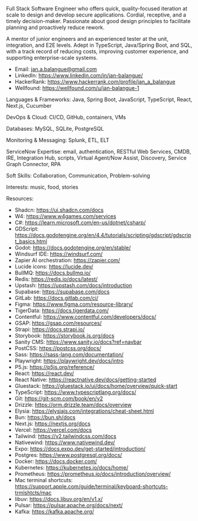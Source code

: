 Full Stack Software Engineer who offers quick, quality-focused iteration at scale to design and develop secure applications. Cordial, receptive, and a timely decision-maker. Passionate about good design principles to facilitate planning and proactively reduce rework. 

A mentor of junior engineers and an experienced tester at the unit, integration, and E2E levels. Adept in TypeScript, Java/Spring Boot, and SQL, with a track record of reducing costs, improving customer experience, and supporting enterprise-scale systems.

* Email: <jan.a.balangue@gmail.com>
* LinkedIn: <https://www.linkedin.com/in/jan-balangue/>
* HackerRank: <https://www.hackerrank.com/profile/jan_a_balangue>
* Wellfound: <https://wellfound.com/u/jan-balangue-1>

Languages & Frameworks: Java, Spring Boot, JavaScript, TypeScript, React, Next.js, Cucumber

DevOps & Cloud: CI/CD, GitHub, containers, VMs

Databases: MySQL, SQLite, PostgreSQL

Monitoring & Messaging: Splunk, ETL, ELT

ServiceNow Expertise: email, authentication, RESTful Web Services, CMDB, IRE, Integration Hub, scripts, Virtual Agent/Now Assist, Discovery, Service Graph Connector, RPA

Soft Skills: Collaboration, Communication, Problem-solving

Interests: music, food, stories

Resources:
- Shadcn: https://ui.shadcn.com/docs
- W4: https://www.w4games.com/services
- C#: https://learn.microsoft.com/en-us/dotnet/csharp/
- GDScript: https://docs.godotengine.org/en/4.4/tutorials/scripting/gdscript/gdscript_basics.html
- Godot: https://docs.godotengine.org/en/stable/
- Windsurf IDE: https://windsurf.com/
- Zapier AI orchestration: https://zapier.com/
- Lucide icons: https://lucide.dev/
- BullMQ: https://docs.bullmq.io/
- Redis: https://redis.io/docs/latest/
- Upstash: https://upstash.com/docs/introduction
- Supabase: https://supabase.com/docs
- GitLab: https://docs.gitlab.com/ci/
- Figma: https://www.figma.com/resource-library/
- TigerData: https://docs.tigerdata.com/
- Contentful: https://www.contentful.com/developers/docs/
- GSAP: https://gsap.com/resources/
- Strapi: https://docs.strapi.io/
- Storybook: https://storybook.js.org/docs
- Sanity CMS: https://www.sanity.io/docs?ref=navbar
- PostCSS: https://postcss.org/docs/
- Sass: https://sass-lang.com/documentation/
- Playwright: https://playwright.dev/docs/intro
- P5.js: https://p5js.org/reference/
- React: https://react.dev/
- React Native: https://reactnative.dev/docs/getting-started
- Gluestack: https://gluestack.io/ui/docs/home/overview/quick-start
- TypeScript: https://www.typescriptlang.org/docs/
- Git: https://git-scm.com/book/en/v2
- Drizzle: https://orm.drizzle.team/docs/overview
- Elysia: https://elysiajs.com/integrations/cheat-sheet.html
- Bun: https://bun.sh/docs
- Next.js: https://nextjs.org/docs
- Vercel: https://vercel.com/docs
- Tailwind: https://v2.tailwindcss.com/docs
- Nativewind: https://www.nativewind.dev/
- Expo: https://docs.expo.dev/get-started/introduction/
- Postgres: https://www.postgresql.org/docs/
- Docker: https://docs.docker.com/
- Kubernetes: https://kubernetes.io/docs/home/
- Prometheus: https://prometheus.io/docs/introduction/overview/
- Mac terminal shortcuts: https://support.apple.com/guide/terminal/keyboard-shortcuts-trmlshtcts/mac
- libuv: https://docs.libuv.org/en/v1.x/
- Pulsar: https://pulsar.apache.org/docs/next/
- Kafka: https://kafka.apache.org/
